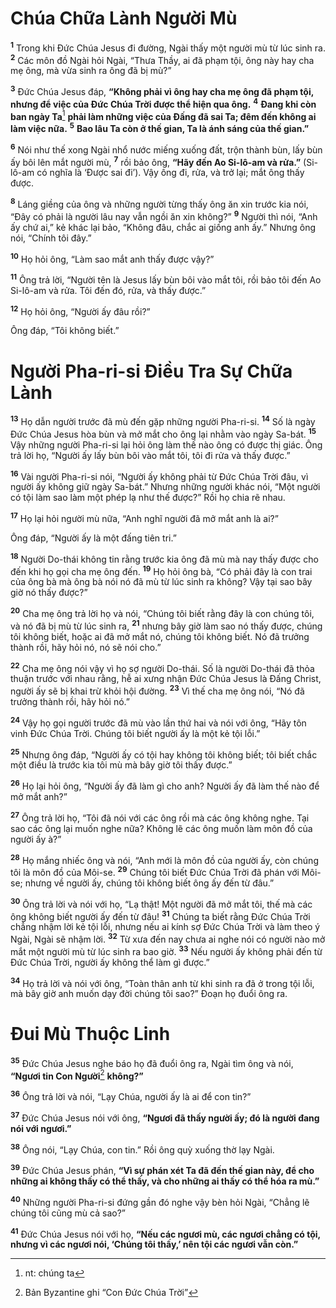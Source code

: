 # Chúa Chữa Lành Người Mù
<sup><b>1</b></sup> Trong khi Đức Chúa Jesus đi đường, Ngài thấy một người mù từ lúc sinh ra. <sup><b>2</b></sup> Các môn đồ Ngài hỏi Ngài, “Thưa Thầy, ai đã phạm tội, ông này hay cha mẹ ông, mà vừa sinh ra ông đã bị mù?”

<sup><b>3</b></sup> Đức Chúa Jesus đáp, **“Không phải vì ông hay cha mẹ ông đã phạm tội, nhưng để việc của Đức Chúa Trời được thể hiện qua ông.** <sup><b>4</b></sup> **Đang khi còn ban ngày Ta**[^1-66071050-f49d-437d-b1a9-871a1f1936d6] **phải làm những việc của Đấng đã sai Ta; đêm đến không ai làm việc nữa.** <sup><b>5</b></sup> **Bao lâu Ta còn ở thế gian, Ta là ánh sáng của thế gian.”**

<sup><b>6</b></sup> Nói như thế xong Ngài nhổ nước miếng xuống đất, trộn thành bùn, lấy bùn ấy bôi lên mắt người mù, <sup><b>7</b></sup> rồi bảo ông, **“Hãy đến Ao Si-lô-am và rửa.”** (Si-lô-am có nghĩa là ‘Được sai đi’). Vậy ông đi, rửa, và trở lại; mắt ông thấy được.

<sup><b>8</b></sup> Láng giềng của ông và những người từng thấy ông ăn xin trước kia nói, “Đây có phải là người lâu nay vẫn ngồi ăn xin không?” <sup><b>9</b></sup> Người thì nói, “Anh ấy chứ ai,” kẻ khác lại bảo, “Không đâu, chắc ai giống anh ấy.” Nhưng ông nói, “Chính tôi đây.”

<sup><b>10</b></sup> Họ hỏi ông, “Làm sao mắt anh thấy được vậy?”

<sup><b>11</b></sup> Ông trả lời, “Người tên là Jesus lấy bùn bôi vào mắt tôi, rồi bảo tôi đến Ao Si-lô-am và rửa. Tôi đến đó, rửa, và thấy được.”

<sup><b>12</b></sup> Họ hỏi ông, “Người ấy đâu rồi?”

Ông đáp, “Tôi không biết.”

# Người Pha-ri-si Điều Tra Sự Chữa Lành
<sup><b>13</b></sup> Họ dẫn người trước đã mù đến gặp những người Pha-ri-si. <sup><b>14</b></sup> Số là ngày Đức Chúa Jesus hòa bùn và mở mắt cho ông lại nhằm vào ngày Sa-bát. <sup><b>15</b></sup> Vậy những người Pha-ri-si lại hỏi ông làm thế nào ông có được thị giác. Ông trả lời họ, “Người ấy lấy bùn bôi vào mắt tôi, tôi đi rửa và thấy được.”

<sup><b>16</b></sup> Vài người Pha-ri-si nói, “Người ấy không phải từ Đức Chúa Trời đâu, vì người ấy không giữ ngày Sa-bát.” Nhưng những người khác nói, “Một người có tội làm sao làm một phép lạ như thế được?” Rồi họ chia rẽ nhau.

<sup><b>17</b></sup> Họ lại hỏi người mù nữa, “Anh nghĩ người đã mở mắt anh là ai?”

Ông đáp, “Người ấy là một đấng tiên tri.”

<sup><b>18</b></sup> Người Do-thái không tin rằng trước kia ông đã mù mà nay thấy được cho đến khi họ gọi cha mẹ ông đến. <sup><b>19</b></sup> Họ hỏi ông bà, “Có phải đây là con trai của ông bà mà ông bà nói nó đã mù từ lúc sinh ra không? Vậy tại sao bây giờ nó thấy được?”

<sup><b>20</b></sup> Cha mẹ ông trả lời họ và nói, “Chúng tôi biết rằng đây là con chúng tôi, và nó đã bị mù từ lúc sinh ra, <sup><b>21</b></sup> nhưng bây giờ làm sao nó thấy được, chúng tôi không biết, hoặc ai đã mở mắt nó, chúng tôi không biết. Nó đã trưởng thành rồi, hãy hỏi nó, nó sẽ nói cho.”

<sup><b>22</b></sup> Cha mẹ ông nói vậy vì họ sợ người Do-thái. Số là người Do-thái đã thỏa thuận trước với nhau rằng, hễ ai xưng nhận Đức Chúa Jesus là Đấng Christ, người ấy sẽ bị khai trừ khỏi hội đường. <sup><b>23</b></sup> Vì thế cha mẹ ông nói, “Nó đã trưởng thành rồi, hãy hỏi nó.”

<sup><b>24</b></sup> Vậy họ gọi người trước đã mù vào lần thứ hai và nói với ông, “Hãy tôn vinh Đức Chúa Trời. Chúng tôi biết người ấy là một kẻ tội lỗi.”

<sup><b>25</b></sup> Nhưng ông đáp, “Người ấy có tội hay không tôi không biết; tôi biết chắc một điều là trước kia tôi mù mà bây giờ tôi thấy được.”

<sup><b>26</b></sup> Họ lại hỏi ông, “Người ấy đã làm gì cho anh? Người ấy đã làm thế nào để mở mắt anh?”

<sup><b>27</b></sup> Ông trả lời họ, “Tôi đã nói với các ông rồi mà các ông không nghe. Tại sao các ông lại muốn nghe nữa? Không lẽ các ông muốn làm môn đồ của người ấy à?”

<sup><b>28</b></sup> Họ mắng nhiếc ông và nói, “Anh mới là môn đồ của người ấy, còn chúng tôi là môn đồ của Môi-se. <sup><b>29</b></sup> Chúng tôi biết Đức Chúa Trời đã phán với Môi-se; nhưng về người ấy, chúng tôi không biết ông ấy đến từ đâu.”

<sup><b>30</b></sup> Ông trả lời và nói với họ, “Lạ thật! Một người đã mở mắt tôi, thế mà các ông không biết người ấy đến từ đâu! <sup><b>31</b></sup> Chúng ta biết rằng Đức Chúa Trời chẳng nhậm lời kẻ tội lỗi, nhưng nếu ai kính sợ Đức Chúa Trời và làm theo ý Ngài, Ngài sẽ nhậm lời. <sup><b>32</b></sup> Từ xưa đến nay chưa ai nghe nói có người nào mở mắt một người mù từ lúc sinh ra bao giờ. <sup><b>33</b></sup> Nếu người ấy không phải đến từ Đức Chúa Trời, người ấy không thể làm gì được.”

<sup><b>34</b></sup> Họ trả lời và nói với ông, “Toàn thân anh từ khi sinh ra đã ở trong tội lỗi, mà bây giờ anh muốn dạy đời chúng tôi sao?” Đoạn họ đuổi ông ra.

# Đui Mù Thuộc Linh
<sup><b>35</b></sup> Đức Chúa Jesus nghe báo họ đã đuổi ông ra, Ngài tìm ông và nói, **“Ngươi tin Con Người**[^2-66071050-f49d-437d-b1a9-871a1f1936d6] **không?”**

<sup><b>36</b></sup> Ông trả lời và nói, “Lạy Chúa, người ấy là ai để con tin?”

<sup><b>37</b></sup> Đức Chúa Jesus nói với ông, **“Ngươi đã thấy người ấy; đó là người đang nói với ngươi.”**

<sup><b>38</b></sup> Ông nói, “Lạy Chúa, con tin.” Rồi ông quỳ xuống thờ lạy Ngài.

<sup><b>39</b></sup> Đức Chúa Jesus phán, **“Vì sự phán xét Ta đã đến thế gian này, để cho những ai không thấy có thể thấy, và cho những ai thấy có thể hóa ra mù.”**

<sup><b>40</b></sup> Những người Pha-ri-si đứng gần đó nghe vậy bèn hỏi Ngài, “Chẳng lẽ chúng tôi cũng mù cả sao?”

<sup><b>41</b></sup> Đức Chúa Jesus nói với họ, **“Nếu các ngươi mù, các ngươi chẳng có tội, nhưng vì các ngươi nói, ‘Chúng tôi thấy,’ nên tội các ngươi vẫn còn.”**

[^1-66071050-f49d-437d-b1a9-871a1f1936d6]: nt: chúng ta
[^2-66071050-f49d-437d-b1a9-871a1f1936d6]: Bản Byzantine ghi “Con Đức Chúa Trời”